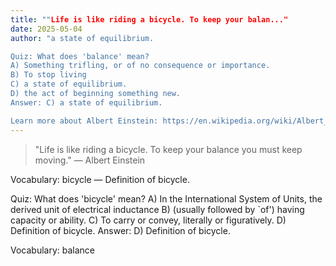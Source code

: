 ```yaml
---
title: ""Life is like riding a bicycle. To keep your balan..."
date: 2025-05-04
author: "a state of equilibrium.

Quiz: What does 'balance' mean?
A) Something trifling, or of no consequence or importance.
B) To stop living
C) a state of equilibrium.
D) the act of beginning something new.
Answer: C) a state of equilibrium.

Learn more about Albert Einstein: https://en.wikipedia.org/wiki/Albert_Einstein"
---
```


> "Life is like riding a bicycle. To keep your balance you must keep moving." — Albert Einstein

Vocabulary: bicycle — Definition of bicycle.

Quiz: What does 'bicycle' mean?
A) In the International System of Units, the derived unit of electrical inductance
B) (usually followed by `of') having capacity or ability.
C) To carry or convey, literally or figuratively.
D) Definition of bicycle.
Answer: D) Definition of bicycle.

Vocabulary: balance
